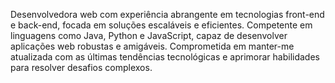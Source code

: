 Desenvolvedora web com experiência abrangente em tecnologias front-end e back-end, focada em soluções escaláveis e eficientes. Competente em linguagens como Java, Python e JavaScript, capaz de desenvolver aplicações web robustas e amigáveis. Comprometida em manter-me atualizada com as últimas tendências tecnológicas e aprimorar habilidades para resolver desafios complexos.


        
      





